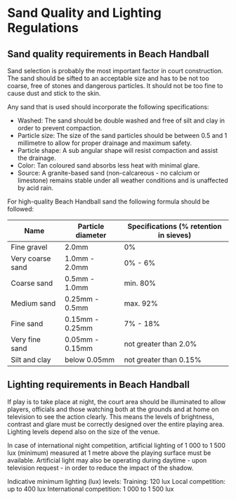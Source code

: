# Sand Quality and Lighting Regulations

## Sand quality requirements in Beach Handball

Sand selection is probably the most important factor in court construction.
The sand should be sifted to an acceptable size and has to be not too
coarse, free of stones and dangerous particles. It should not be too fine to
cause dust and stick to the skin.

Any sand that is used should incorporate the following specifications:
- Washed: The sand should be double washed and free of silt and
clay in order to prevent compaction.
- Particle size: The size of the sand particles should be between 0.5
and 1 millimetre to allow for proper drainage and maximum safety.
- Particle shape: A sub angular shape will resist compaction and
assist the drainage.
- Color: Tan coloured sand absorbs less heat with minimal glare.
- Source: A granite-based sand (non-calcareous - no calcium or
limestone) remains stable under all weather conditions and is
unaffected by acid rain.

For high-quality Beach Handball sand the following formula should be followed:

|Name | Particle diameter | Specifications (% retention in sieves)|
|----|------------------|-------------|
|Fine gravel |2.0mm |0%|
|Very coarse sand |1.0mm - 2.0mm |0% - 6%|
|Coarse sand |0.5mm - 1.0mm |min. 80%|
|Medium sand |0.25mm - 0.5mm |max. 92%|
|Fine sand |0.15mm - 0.25mm |7% - 18%|
|Very fine sand |0.05mm - 0.15mm |not greater than 2.0%|
|Silt and clay |below 0.05mm |not greater than 0.15%|

## Lighting requirements in Beach Handball
If play is to take place at night, the court area should be illuminated to allow
players, officials and those watching both at the grounds and at home on
television to see the action clearly. This means the levels of brightness,
contrast and glare must be correctly designed over the entire playing area.
Lighting levels depend also on the size of the venue.

In case of international night competition, artificial lighting of 1 000 to 1 500
lux (minimum) measured at 1 metre above the playing surface must be
available. Artificial light may also be operating during daytime - upon
television request - in order to reduce the impact of the shadow. 

Indicative minimum lighting (lux) levels:
Training: 120 lux
Local competition: up to 400 lux
International competition: 1 000 to 1 500 lux